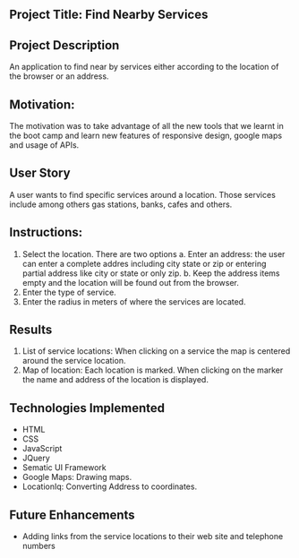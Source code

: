 ## Project Title: Find Nearby Services

## Project Description
An application to find near by services either according to the location of the browser or an address.

## Motivation:
The motivation was to take advantage of all the new tools that we learnt in the boot camp and learn new features of responsive design, google maps and usage of APIs.

## User Story
A user wants to find specific services around a location. Those services include among others gas stations, banks, cafes and others.

## Instructions:
1.	Select the location. There are two options
a.	Enter an address: the user can enter a complete addres including city state or zip or entering partial address like city or state or only zip.
b.	Keep the address items empty and the location will be found out from the browser.
2.	Enter the type of service.
3.	Enter the radius in meters of where the services are located.

## Results
1.	List of service locations: When clicking on a service the map is centered around the service location.
2.	Map of location: Each location is marked. When clicking on the marker the name and address of the location is displayed.


## Technologies Implemented
* HTML
* CSS
* JavaScript
* JQuery
* Sematic UI Framework
* Google Maps: Drawing maps.
* LocationIq: Converting Address to coordinates.


## Future Enhancements
* Adding links from the service locations to their web site and telephone numbers 

